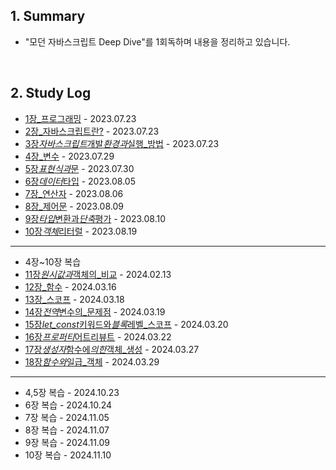## 1. Summary

- "모던 자바스크립트 Deep Dive"를 1회독하며 내용을 정리하고 있습니다.

<br>

## 2. Study Log

- [1장\_프로그래밍](./01_프로그래밍.md) - 2023.07.23
- [2장\_자바스크립트란?](./02_자바스크립트란.md) - 2023.07.23
- [3장*자바스크립트*개발*환경과*실행\_방법](./03_자바스크립트_개발_환경과_실행_방법.md) - 2023.07.23
- [4장\_변수](./04_변수.md) - 2023.07.29
- [5장*표현식과*문](./05_표현식과_문.md) - 2023.07.30
- [6장*데이터*타입](./06_데이터_타입.md) - 2023.08.05
- [7장\_연산자](./07_연산자.md) - 2023.08.06
- [8장\_제어문](./08_제어문.md) - 2023.08.09
- [9장*타입*변환과*단축*평가](./09_타입_변환과_단축_평가.md) - 2023.08.10
- [10장*객체*리터럴](./10_객체_리터럴.md) - 2023.08.19

---

- 4장~10장 복습
- [11장*원시값과*객체의\_비교](./11_원시_값과_객체의_비교.md) - 2024.02.13
- [12장\_함수](./12_함수.md) - 2024.03.16
- [13장\_스코프](./13_스코프.md) - 2024.03.18
- [14장*전역*변수의\_문제점](./14_전역_변수의_문제점.md) - 2024.03.19
- [15장*let_const*키워드와*블록*레벨\_스코프](./15_let_const_키워드와_블록_레벨_스코프.md) - 2024.03.20
- [16장*프로퍼티*어트리뷰트](./16_프로퍼티_어트리뷰트.md) - 2024.03.22
- [17장*생성자*함수에*의한*객체\_생성](./17_생성자_함수에_의한_객체_생성.md) - 2024.03.27
- [18장*함수와*일급\_객체](./18_함수와_일급_객체.md) - 2024.03.29

---

- 4,5장 복습 - 2024.10.23
- 6장 복습 - 2024.10.24
- 7장 복습 - 2024.11.05
- 8장 복습 - 2024.11.07
- 9장 복습 - 2024.11.09
- 10장 복습 - 2024.11.10
